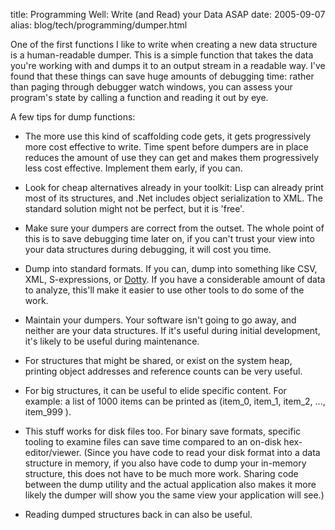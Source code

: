 title: Programming Well: Write (and Read) your Data ASAP
date: 2005-09-07
alias: blog/tech/programming/dumper.html


One of the first functions I like to write when creating
a new data structure is a human-readable dumper. This
is a simple function that takes the data you're working
with and dumps it to an output stream in a readable way.
I've found that these things can save huge amounts of
debugging time: rather than paging through debugger watch
windows, you can assess your program's state by calling
a function and reading it out by eye.

A few tips for dump functions:

* The more use this kind of scaffolding code gets, it
  gets progressively more cost effective to write. Time
  spent before dumpers are in place reduces the amount
  of use they can get and makes them progressively less
  cost effective. Implement them early, if you can.

* Look for cheap alternatives already in your toolkit:
  Lisp can already print most of its structures, and .Net
  includes object serialization to XML. The standard
  solution might not be perfect, but it is 'free'.

* Make sure your dumpers are correct from the outset.
  The whole point of this is to save debugging time
  later on, if you can't trust your view into your
  data structures during debugging, it will cost you
  time.

* Dump into standard formats. If you can, dump into
  something like CSV, XML, S-expressions, or 
  <a href="http://seclab.cs.ucdavis.edu/~hoagland/Dot.html">
  Dotty</a>. If you have a considerable amount of data
  to analyze, this'll make it easier to use other tools
  to do some of the work.

* Maintain your dumpers.  Your software isn't going to
  go away, and neither are your data structures. If it's
  useful during initial development, it's likely to be
  useful during maintenance.

* For structures that might be shared, or exist on the
  system heap, printing object addresses and reference
  counts can be very useful.

* For big structures, it can be useful to elide specific
  content. For example: a list of 1000 items can be printed
  as (item_0, item_1, item_2, ..., item_999 ).

* This stuff works for disk files too. For binary save
  formats, specific tooling to examine files can save time
  compared to an on-disk hex-editor/viewer. (Since you have
  code to read your disk format into a data structure
  in memory, if you also have code to dump your in-memory
  structure, this does not have to be much more work.
  Sharing code between the dump utility and the actual
  application also makes it more likely the dumper
  will show you the same view your application will see.)

* Reading dumped structures back in can also be useful.

